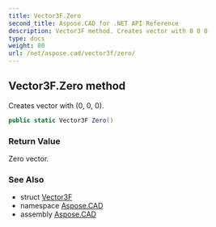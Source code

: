 ```yaml
---
title: Vector3F.Zero
second_title: Aspose.CAD for .NET API Reference
description: Vector3F method. Creates vector with 0 0 0
type: docs
weight: 80
url: /net/aspose.cad/vector3f/zero/
---
```

## Vector3F.Zero method

Creates vector with (0, 0, 0).

```csharp
public static Vector3F Zero()
```

### Return Value

Zero vector.

### See Also

* struct [Vector3F](../)
* namespace [Aspose.CAD](../../../aspose.cad/)
* assembly [Aspose.CAD](../../../)


